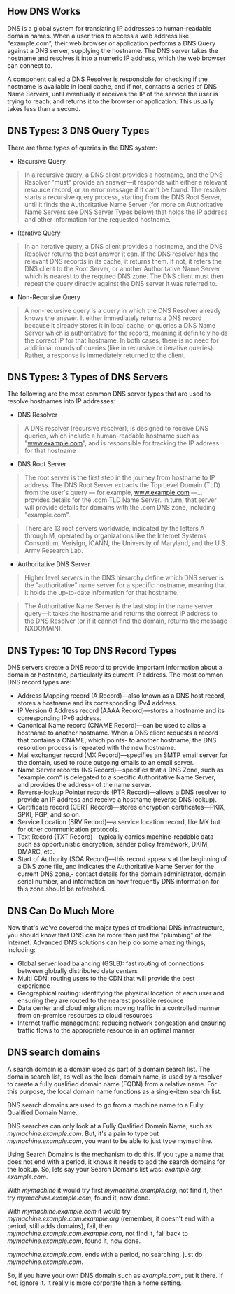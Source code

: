 ## How DNS Works

DNS is a global system for translating IP addresses to human-readable domain names. When a user tries to access a web address like "example.com", their web browser or application performs a DNS Query against a DNS server, supplying the hostname. The DNS server takes the hostname and resolves it into a numeric IP address, which the web browser can connect to.

A component called a DNS Resolver is responsible for checking if the hostname is available in local cache, and if not, contacts a series of DNS Name Servers, until eventually it receives the IP of the service the user is trying to reach, and returns it to the browser or application. This usually takes less than a second.

## DNS Types: 3 DNS Query Types

There are three types of queries in the DNS system:

- Recursive Query

> In a recursive query, a DNS client provides a hostname, and the DNS Resolver "must" provide an answer—it responds with either a relevant resource record, or an error message if it can't be found. The resolver starts a recursive query process, starting from the DNS Root Server, until it finds the Authoritative Name Server (for more on Authoritative Name Servers see DNS Server Types below) that holds the IP address and other information for the requested hostname.

- Iterative Query

>In an iterative query, a DNS client provides a hostname, and the DNS Resolver returns the best answer it can. If the DNS resolver has the relevant DNS records in its cache, it returns them. If not, it refers the DNS client to the Root Server, or another Authoritative Name Server which is nearest to the required DNS zone. The DNS client must then repeat the query directly against the DNS server it was referred to.

- Non-Recursive Query

> A non-recursive query is a query in which the DNS Resolver already knows the answer. It either immediately returns a DNS record because it already stores it in local cache, or queries a DNS Name Server which is authoritative for the record, meaning it definitely holds the correct IP for that hostname. In both cases, there is no need for additional rounds of queries (like in recursive or iterative queries). Rather, a response is immediately returned to the client.

## DNS Types: 3 Types of DNS Servers

The following are the most common DNS server types that are used to resolve hostnames into IP addresses:

- DNS Resolver

> A DNS resolver (recursive resolver), is designed to receive DNS queries, which include a human-readable hostname such as "www.example.com", and is responsible for tracking the IP address for that hostname

- DNS Root Server

> The root server is the first step in the journey from hostname to IP address. The DNS Root Server extracts the Top Level Domain (TLD) from the user's query — for example, www.example.com —... provides details for the .com TLD Name Server. In turn, that server will provide details for domains with the .com DNS zone, including "example.com".

>There are 13 root servers worldwide, indicated by the letters A through M, operated by organizations like the Internet Systems Consortium, Verisign, ICANN, the University of Maryland, and the U.S. Army Research Lab.

- Authoritative DNS Server

> Higher level servers in the DNS hierarchy define which DNS server is the "authoritative" name server for a specific hostname, meaning that it holds the up-to-date information for that hostname.

> The Authoritative Name Server is the last stop in the name server query—it takes the hostname and returns the correct IP address to the DNS Resolver (or if it cannot find the domain, returns the message NXDOMAIN).

## DNS Types: 10 Top DNS Record Types

DNS servers create a DNS record to provide important information about a domain or hostname, particularly its current IP address. The most common DNS record types are:

- Address Mapping record (A Record)—also known as a DNS host record, stores a hostname and its corresponding IPv4 address.
- IP Version 6 Address record (AAAA Record)—stores a hostname and its corresponding IPv6 address.
- Canonical Name record (CNAME Record)—can be used to alias a hostname to another hostname. When a DNS client requests a record that contains a CNAME, which points- to another hostname, the DNS resolution process is repeated with the new hostname.
- Mail exchanger record (MX Record)—specifies an SMTP email server for the domain, used to route outgoing emails to an email server.
- Name Server records (NS Record)—specifies that a DNS Zone, such as "example.com" is delegated to a specific Authoritative Name Server, and provides the address- of the name server.
- Reverse-lookup Pointer records (PTR Record)—allows a DNS resolver to provide an IP address and receive a hostname (reverse DNS lookup).
- Certificate record (CERT Record)—stores encryption certificates—PKIX, SPKI, PGP, and so on.
- Service Location (SRV Record)—a service location record, like MX but for other communication protocols.
- Text Record (TXT Record)—typically carries machine-readable data such as opportunistic encryption, sender policy framework, DKIM, DMARC, etc.
- Start of Authority (SOA Record)—this record appears at the beginning of a DNS zone file, and indicates the Authoritative Name Server for the current DNS zone,- contact details for the domain administrator, domain serial number, and information on how frequently DNS information for this zone should be refreshed.

## DNS Can Do Much More

Now that's we've covered the major types of traditional DNS infrastructure, you should know that DNS can be more than just the "plumbing" of the Internet. Advanced DNS solutions can help do some amazing things, including:

- Global server load balancing (GSLB): fast routing of connections between globally distributed data centers
- Multi CDN: routing users to the CDN that will provide the best experience
- Geographical routing: identifying the physical location of each user and ensuring they are routed to the nearest possible resource
- Data center and cloud migration: moving traffic in a controlled manner from on-premise resources to cloud resources
- Internet traffic management: reducing network congestion and ensuring traffic flows to the appropriate resource in an optimal manner

## DNS search domains

A search domain is a domain used as part of a domain search list. The domain search list, as well as the local domain name, is used by a resolver to create a fully qualified domain name (FQDN) from a relative name. For this purpose, the local domain name functions as a single-item search list. 

DNS search domains are used to go from a machine name to a Fully Qualified Domain Name.

DNS searches can only look at a Fully Qualified Domain Name, such as *mymachine.example.com*. But, it's a pain to type out *mymachine.example.com*, you want to be able to just type mymachine.

Using Search Domains is the mechanism to do this. If you type a name that does not end with a period, it knows it needs to add the search domains for the lookup. So, lets say your Search Domains list was: *example.org, example.com*.

With *mymachine* it would try first *mymachine.example.org*, not find it, then try *mymachine.example.com*, found it, now done.

With *mymachine.example.com* it would try *mymachine.example.com.example.org* (remember, it doesn't end with a period, still adds domains), fail, then *mymachine.example.com.example.com*, not find it, fall back to *mymachine.example.com*, found it, now done.

*mymachine.example.com.* ends with a period, no searching, just do *mymachine.example.com*.

So, if you have your own DNS domain such as *example.com*, put it there. If not, ignore it. It really is more corporate than a home setting.

